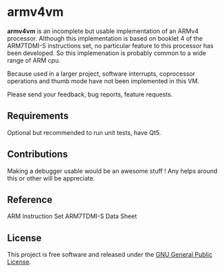 armv4vm
=======

**armv4vm** is an incomplete but usable implementation of an ARMv4 processor. Although this implementation is based on booklet 4 of the ARM7TDMI-S instructions set, no particular feature to this processor has been developed. So this implemenation is probably common to a wide range of ARM cpu.

Because used in a larger project, software interrupts, coprocessor operations and thumb mode have not been implemented in this VM.

Please send your feedback, bug reports, feature requests.

## Requirements

Optional but recommended to run unit tests, have Qt5.

## Contributions

Making a debugger usable would be an awesome stuff ! Any helps around this or other will be appreciate.

## Reference

ARM Instruction Set ARM7TDMI-S Data Sheet

## License

This project is free software and released under
the [GNU General Public License][gpl].

 [gpl]: https://www.gnu.org/licenses/gpl-3.0.html
